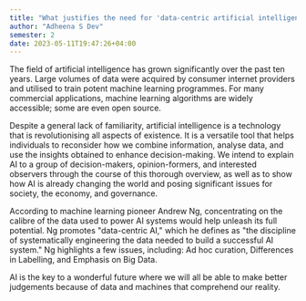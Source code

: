 ```yaml
---
title: "What justifies the need for 'data-centric artificial intelligence'?"
author: "Adheena S Dev"
semester: 2
date: 2023-05-11T19:47:26+04:00
---
```


The field of artificial intelligence has grown significantly over the past ten years. Large volumes of data were acquired by consumer internet providers and utilised to train potent machine learning programmes. For many commercial applications, machine learning algorithms are widely accessible; some are even open source.

Despite a general lack of familiarity, artificial intelligence is a technology that is revolutionising all aspects of existence. It is a versatile tool that helps individuals to reconsider how we combine information, analyse data, and use the insights obtained to enhance decision-making. We intend to explain AI to a group of decision-makers, opinion-formers, and interested observers through the course of this thorough overview, as well as to show how AI is already changing the world and posing significant issues for society, the economy, and governance.

According to machine learning pioneer Andrew Ng, concentrating on the calibre of the data used to power AI systems would help unleash its full potential. Ng promotes "data-centric AI," which he defines as "the discipline of systematically engineering the data needed to build a successful AI system." Ng highlights a few issues, including: Ad hoc curation, Differences in Labelling, and Emphasis on Big Data.

AI is the key to a wonderful future where we will all be able to make better judgements because of data and machines that comprehend our reality.
